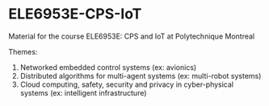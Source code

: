 # ELE6953E-CPS-IoT

Material for the course ELE6953E: CPS and IoT at Polytechnique Montreal

Themes:
1. Networked embedded control systems (ex: avionics)
2. Distributed algorithms for multi-agent systems (ex: multi-robot systems)
3. Cloud computing, safety, security and privacy in cyber-physical systems (ex: intelligent infrastructure)
